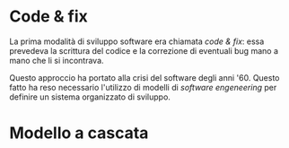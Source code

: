# Code & fix
La prima modalità di sviluppo software era chiamata _code & fix_: essa prevedeva la scrittura del codice e la correzione di eventuali bug mano a mano che li si incontrava.

Questo approccio ha portato alla crisi del software degli anni '60. Questo fatto ha reso necessario l'utilizzo di modelli di _software engeneering_ per definire un sistema organizzato di sviluppo.

# Modello a cascata
